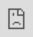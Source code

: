 ```yaml
---
cssclass: nobacklinks
---
```

<div style="display: block; position: absolute; left: 0; top: 0; width: 100%; height: 100%; --aspect-ratio:9/16; padding-bottom: calc(var(--aspect-ratio) * 100%);"><iframe src="https://today.help.bj.cn/" allow="fullscreen" style="position: absolute; top: 0px; left: 0px; border:none; height: 100%; width: 100%;"></iframe></div>